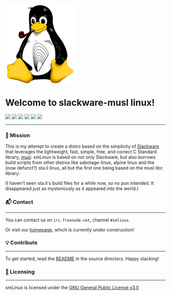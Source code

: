 ![](./img/slackware-musl.png)

# Welcome to slackware-musl linux!

![](https://img.shields.io/github/stars/slackmlinux/slackm.svg) ![](https://img.shields.io/github/forks/slackmlinux/slackm.svg) ![](https://img.shields.io/github/tag/slackmlinux/slackm.svg) ![](https://img.shields.io/github/release/slackmlinux/slackm.svg) ![](https://img.shields.io/github/issues/slackmlinux/slackm.svg) ![](https://img.shields.io/badge/license-GPLv3-blue.svg)

---

### :rocket: Mission

This is my attempt to create a distro based on
the simplicity of [Slackware](http://www.slackware.com/) that leverages the lightweight, fast, simple, free, and correct C Standard library, [musl](https://www.musl-libc.org/). smLinux is based
on not only Slackware, but also borrows build scripts
from other distros like sabotage-linux, alpine linux
and the (now defunct?) sta.li linux, all but the
first one being based on the musl libc library.

(I haven't seen sta.li's build files for a while now,
so no pun intended. It disappeared just as mysteriously
as it appeared into the world.)

### :mailbox_with_mail: Contact

---

You can contact us on `irc.freenode.net`, channel `#smlinux`.

Or visit our [homepage](http://www.beatzz.co/smLinux/index.html "smLinux"), which is currently under construction!

### :bulb: Contribute

---

To get started, read the [README](./source/README "README") in the source directory.
Happy slacking!

### :key: Licensing

---

smLinux is licensed under the [GNU General Public License v3.0](./LICENCE.md "LICENSE")
